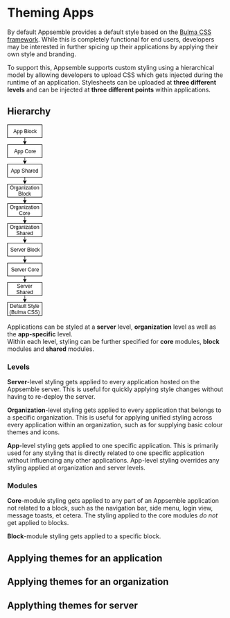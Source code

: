 # Theming Apps

By default Appsemble provides a default style based on the [Bulma CSS framework](bulma). While this
is completely functional for end users, developers may be interested in further spicing up their
applications by applying their own style and branding.

To support this, Appsemble supports custom styling using a hierarchical model by allowing developers
to upload CSS which gets injected during the runtime of an application. Stylesheets can be uploaded
at **three different levels** and can be injected at **three different points** within applications.

## Hierarchy

![](images/theming-hierarchy.png) <!-- XXX: This should probably be oriented horizontally -->

Applications can be styled at a **server** level, **organization** level as well as the
**app-specific** level.  
Within each level, styling can be further specified for **core** modules, **block** modules and
**shared** modules.

### Levels

**Server**-level styling gets applied to every application hosted on the Appsemble server. This is
useful for quickly applying style changes without having to re-deploy the server.

**Organization**-level styling gets applied to every application that belongs to a specific
organization. This is useful for applying unified styling across every application within an
organization, such as for supplying basic colour themes and icons.

**App**-level styling gets applied to one specific application. This is primarily used for any
styling that is directly related to one specific application without influencing any other
applications. App-level styling overrides any styling applied at organization and server levels.

### Modules

**Core**-module styling gets applied to any part of an Appsemble application not related to a block,
such as the navigation bar, side menu, login view, message toasts, et cetera. The styling applied to
the core modules _do not_ get applied to blocks.

**Block**-module styling gets applied to a specific block.

## Applying themes for an application

## Applying themes for an organization

## Applything themes for server

[bulma]: https://bulma.io/
